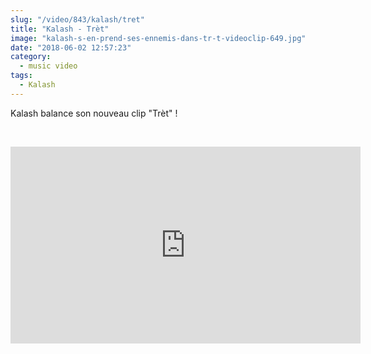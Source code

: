 ```yaml
--- 
slug: "/video/843/kalash/tret"
title: "Kalash - Trèt"
image: "kalash-s-en-prend-ses-ennemis-dans-tr-t-videoclip-649.jpg"
date: "2018-06-02 12:57:23"
category:
  - music video
tags:
  - Kalash
---
```

<p>Kalash balance son nouveau clip "Trèt" !</p><br/><p><iframe width="560" height="315" src="https://www.youtube.com/embed/PqB4ISF_DmY" frameborder="0" allow="autoplay; encrypted-media" allowfullscreen></iframe></p>